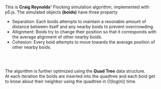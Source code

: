 This is **Craig Reynolds'** Flocking simulation algorithm, implemented with p5.js. The simulated objects **(boids)** have three property<br>
<ul>
<li>Separation: Each boids attempts to maintain a resonable amount of distance between itself and any nearby boids to prevent overcrowding.</li>
<li>Allignment: Boids try to change their position so that it corresponds with the average alignment of other nearby boids.</li>
<li>Cohesion: Every boid attempts to move towards the average position of other nearby boids.</li>
</ul>
<br><br>

The algorithm is further optimized using the **Quad Tree** data structure.<br>At each iteration the boids are inserted into the quadtree and each boid get to know about their neighbor using the quadtree in O(log(n)) time.
